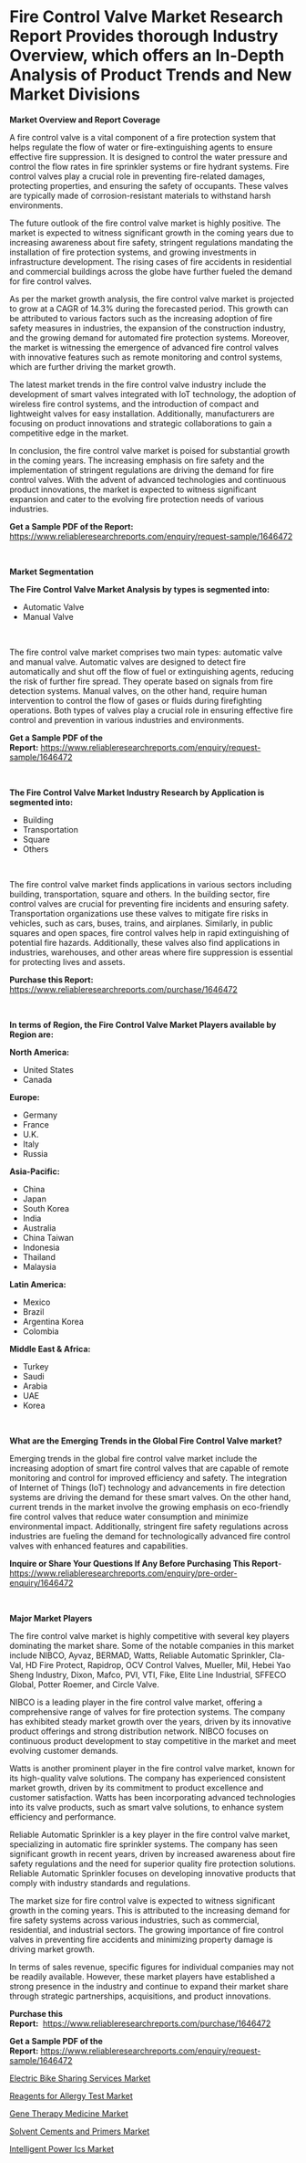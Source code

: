 <p><h1>Fire Control Valve Market Research Report Provides thorough Industry Overview, which offers an In-Depth Analysis of Product Trends and New Market Divisions</h1></p><p><strong>Market Overview and Report Coverage</strong></p>
<p><p>A fire control valve is a vital component of a fire protection system that helps regulate the flow of water or fire-extinguishing agents to ensure effective fire suppression. It is designed to control the water pressure and control the flow rates in fire sprinkler systems or fire hydrant systems. Fire control valves play a crucial role in preventing fire-related damages, protecting properties, and ensuring the safety of occupants. These valves are typically made of corrosion-resistant materials to withstand harsh environments.</p><p>The future outlook of the fire control valve market is highly positive. The market is expected to witness significant growth in the coming years due to increasing awareness about fire safety, stringent regulations mandating the installation of fire protection systems, and growing investments in infrastructure development. The rising cases of fire accidents in residential and commercial buildings across the globe have further fueled the demand for fire control valves.</p><p>As per the market growth analysis, the fire control valve market is projected to grow at a CAGR of 14.3% during the forecasted period. This growth can be attributed to various factors such as the increasing adoption of fire safety measures in industries, the expansion of the construction industry, and the growing demand for automated fire protection systems. Moreover, the market is witnessing the emergence of advanced fire control valves with innovative features such as remote monitoring and control systems, which are further driving the market growth.</p><p>The latest market trends in the fire control valve industry include the development of smart valves integrated with IoT technology, the adoption of wireless fire control systems, and the introduction of compact and lightweight valves for easy installation. Additionally, manufacturers are focusing on product innovations and strategic collaborations to gain a competitive edge in the market.</p><p>In conclusion, the fire control valve market is poised for substantial growth in the coming years. The increasing emphasis on fire safety and the implementation of stringent regulations are driving the demand for fire control valves. With the advent of advanced technologies and continuous product innovations, the market is expected to witness significant expansion and cater to the evolving fire protection needs of various industries.</p></p>
<p><strong>Get a Sample PDF of the Report:</strong> <a href="https://www.reliableresearchreports.com/enquiry/request-sample/1646472">https://www.reliableresearchreports.com/enquiry/request-sample/1646472</a></p>
<p>&nbsp;</p>
<p><strong>Market Segmentation</strong></p>
<p><strong>The Fire Control Valve Market Analysis by types is segmented into:</strong></p>
<p><ul><li>Automatic Valve</li><li>Manual Valve</li></ul></p>
<p>&nbsp;</p>
<p><p>The fire control valve market comprises two main types: automatic valve and manual valve. Automatic valves are designed to detect fire automatically and shut off the flow of fuel or extinguishing agents, reducing the risk of further fire spread. They operate based on signals from fire detection systems. Manual valves, on the other hand, require human intervention to control the flow of gases or fluids during firefighting operations. Both types of valves play a crucial role in ensuring effective fire control and prevention in various industries and environments.</p></p>
<p><strong>Get a Sample PDF of the Report:</strong>&nbsp;<a href="https://www.reliableresearchreports.com/enquiry/request-sample/1646472">https://www.reliableresearchreports.com/enquiry/request-sample/1646472</a></p>
<p>&nbsp;</p>
<p><strong>The Fire Control Valve Market Industry Research by Application is segmented into:</strong></p>
<p><ul><li>Building</li><li>Transportation</li><li>Square</li><li>Others</li></ul></p>
<p>&nbsp;</p>
<p><p>The fire control valve market finds applications in various sectors including building, transportation, square and others. In the building sector, fire control valves are crucial for preventing fire incidents and ensuring safety. Transportation organizations use these valves to mitigate fire risks in vehicles, such as cars, buses, trains, and airplanes. Similarly, in public squares and open spaces, fire control valves help in rapid extinguishing of potential fire hazards. Additionally, these valves also find applications in industries, warehouses, and other areas where fire suppression is essential for protecting lives and assets.</p></p>
<p><strong>Purchase this Report:</strong>&nbsp; <a href="https://www.reliableresearchreports.com/purchase/1646472">https://www.reliableresearchreports.com/purchase/1646472</a></p>
<p>&nbsp;</p>
<p><strong>In terms of Region, the Fire Control Valve Market Players available by Region are:</strong></p>
<p>
    <p> <strong> North America: </strong>
        <ul>
            <li>United States</li>
            <li>Canada</li>
        </ul>
        </p> 
    <p> <strong> Europe: </strong>
        <ul>
            <li>Germany</li>
            <li>France</li>
            <li>U.K.</li>
            <li>Italy</li>
            <li>Russia</li>
        </ul>
        </p> 
    <p> <strong> Asia-Pacific: </strong>
        <ul>
            <li>China</li>
            <li>Japan</li>
            <li>South Korea</li>
            <li>India</li>
            <li>Australia</li>
            <li>China Taiwan</li>
            <li>Indonesia</li>
            <li>Thailand</li>
            <li>Malaysia</li>
        </ul>
        </p> 
    <p> <strong> Latin America: </strong>
        <ul>
            <li>Mexico</li>
            <li>Brazil</li>
            <li>Argentina Korea</li>
            <li>Colombia</li>
        </ul>
        </p> 
    <p> <strong> Middle East & Africa: </strong>
        <ul>
            <li>Turkey</li>
            <li>Saudi</li>
            <li>Arabia</li>
            <li>UAE</li>
            <li>Korea</li>
        </ul>
    </p>
    </p>
<p>&nbsp;</p>
<p><strong>What are the Emerging Trends in the Global Fire Control Valve market?</strong></p>
<p><p>Emerging trends in the global fire control valve market include the increasing adoption of smart fire control valves that are capable of remote monitoring and control for improved efficiency and safety. The integration of Internet of Things (IoT) technology and advancements in fire detection systems are driving the demand for these smart valves. On the other hand, current trends in the market involve the growing emphasis on eco-friendly fire control valves that reduce water consumption and minimize environmental impact. Additionally, stringent fire safety regulations across industries are fueling the demand for technologically advanced fire control valves with enhanced features and capabilities.</p></p>
<p><strong>Inquire or Share Your Questions If Any Before Purchasing This Report</strong>- <a href="https://www.reliableresearchreports.com/enquiry/pre-order-enquiry/1646472">https://www.reliableresearchreports.com/enquiry/pre-order-enquiry/1646472</a></p>
<p>&nbsp;</p>
<p><strong>Major Market Players</strong></p>
<p><p>The fire control valve market is highly competitive with several key players dominating the market share. Some of the notable companies in this market include NIBCO, Ayvaz, BERMAD, Watts, Reliable Automatic Sprinkler, Cla-Val, HD Fire Protect, Rapidrop, OCV Control Valves, Mueller, Mil, Hebei Yao Sheng Industry, Dixon, Mafco, PVI, VTI, Fike, Elite Line Industrial, SFFECO Global, Potter Roemer, and Circle Valve. </p><p>NIBCO is a leading player in the fire control valve market, offering a comprehensive range of valves for fire protection systems. The company has exhibited steady market growth over the years, driven by its innovative product offerings and strong distribution network. NIBCO focuses on continuous product development to stay competitive in the market and meet evolving customer demands. </p><p>Watts is another prominent player in the fire control valve market, known for its high-quality valve solutions. The company has experienced consistent market growth, driven by its commitment to product excellence and customer satisfaction. Watts has been incorporating advanced technologies into its valve products, such as smart valve solutions, to enhance system efficiency and performance.</p><p>Reliable Automatic Sprinkler is a key player in the fire control valve market, specializing in automatic fire sprinkler systems. The company has seen significant growth in recent years, driven by increased awareness about fire safety regulations and the need for superior quality fire protection solutions. Reliable Automatic Sprinkler focuses on developing innovative products that comply with industry standards and regulations.</p><p>The market size for fire control valve is expected to witness significant growth in the coming years. This is attributed to the increasing demand for fire safety systems across various industries, such as commercial, residential, and industrial sectors. The growing importance of fire control valves in preventing fire accidents and minimizing property damage is driving market growth.</p><p>In terms of sales revenue, specific figures for individual companies may not be readily available. However, these market players have established a strong presence in the industry and continue to expand their market share through strategic partnerships, acquisitions, and product innovations.</p></p>
<p><strong>Purchase this Report:</strong>&nbsp;&nbsp;<a href="https://www.reliableresearchreports.com/purchase/1646472">https://www.reliableresearchreports.com/purchase/1646472</a></p>
<p></p>
<p><strong>Get a Sample PDF of the Report:</strong>&nbsp;<a href="https://www.reliableresearchreports.com/enquiry/request-sample/1646472">https://www.reliableresearchreports.com/enquiry/request-sample/1646472</a></p>
<p><p><a href="https://medium.com/@malcomw102036/electric-bike-sharing-services-market-competitive-analysis-market-trends-and-forecast-to-2030-4ca08b9cfb88">Electric Bike Sharing Services Market</a></p><p><a href="https://medium.com/@malcomw102036/reagents-for-allergy-test-market-analysis-and-sze-forecasted-for-period-from-2023-to-2030-cd4e72481756">Reagents for Allergy Test Market</a></p><p><a href="https://medium.com/@malcomw102036/gene-therapy-medicine-market-trends-forecast-and-competitive-analysis-to-2030-f8f4562dbd8d">Gene Therapy Medicine Market</a></p><p><a href="https://medium.com/@malcomw102036/solvent-cements-and-primers-market-size-market-outlook-and-market-forecast-2023-to-2030-4902f68ef52b">Solvent Cements and Primers Market</a></p><p><a href="https://medium.com/@malcomw102036/intelligent-power-ics-market-analysis-and-sze-forecasted-for-period-from-2023-to-2030-6fc76c62dde8">Intelligent Power Ics Market</a></p></p>